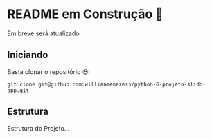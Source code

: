 # README em Construção 🐍

Em breve será atualizado.

## Iniciando

Basta clonar o repositório 😎

```
git clone git@github.com:willianmenezess/python-6-projeto-slido-app.git
```

## Estrutura

Estrutura do Projeto...

